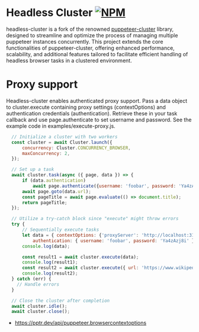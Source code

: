 # Headless Cluster [![NPM](https://img.shields.io/npm/v/chatgpt.svg)](https://www.npmjs.com/package/headless-cluster)
headless-cluster is a fork of the renowned [puppeteer-cluster](https://github.com/thomasdondorf/puppeteer-cluster) library, designed to streamline and optimize the process of managing multiple puppeteer instances concurrently. This project extends the core functionalities of puppeteer-cluster, offering enhanced performance, scalability, and additional features tailored to facilitate efficient handling of headless browser tasks in a clustered environment.

# Proxy support

Headless-cluster enables authenticated proxy support. Pass a data object to cluster.execute containing proxy settings (contextOptions) and authentication credentials (authentication). Retrieve these in your task callback and use page.authenticate to set username and password. See the example code in examples/execute-proxy.js.

```js
  // Initialize a cluster with two workers
  const cluster = await Cluster.launch({
      concurrency: Cluster.CONCURRENCY_BROWSER,
      maxConcurrency: 2,
  });

  // Set up a task
  await cluster.task(async ({ page, data }) => {
      if (data.authentication)
          await page.authenticate({username: 'foobar', password: 'Ya4zAzj8i' });
      await page.goto(data.url);
      const pageTitle = await page.evaluate(() => document.title);
      return pageTitle;
  });

  // Utilize a try-catch block since "execute" might throw errors
  try {
      // Sequentially execute tasks
      let data = { contextOptions: {'proxyServer': 'http://localhost:3128'}, url: 'https://www.google.com',
          authentication: { username: 'foobar', password: 'Ya4zAzj8i' }};
      console.log(data);

      const result1 = await cluster.execute(data);
      console.log(result1);
      const result2 = await cluster.execute({ url: 'https://www.wikipedia.org'});
      console.log(result2);
  } catch (err) {
    // Handle errors
  }

  // Close the cluster after completion
  await cluster.idle();
  await cluster.close();
```
* https://pptr.dev/api/puppeteer.browsercontextoptions
